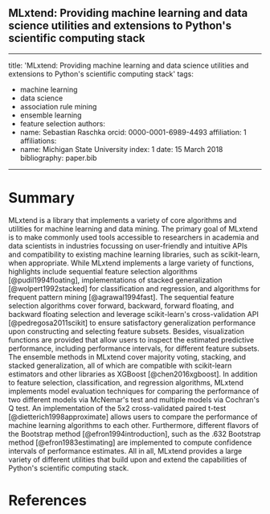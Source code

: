 ## MLxtend: Providing machine learning and data science utilities and extensions to Python's scientific computing stack


---
title: 'MLxtend: Providing machine learning and data science utilities and extensions to Python's scientific computing stack'
tags:
- machine learning
- data science
- association rule mining
- ensemble learning
- feature selection
authors:
- name: Sebastian Raschka
  orcid: 0000-0001-6989-4493
  affiliation: 1
affiliations:
- name: Michigan State University
  index: 1
date: 15 March 2018
bibliography: paper.bib
---

# Summary

MLxtend is a library that implements a variety of core algorithms and utilities for machine learning and data mining. The primary goal of MLxtend is to make commonly used tools accessible to researchers in academia and data scientists in industries focussing on user-friendly and intuitive APIs and compatibility to existing machine learning libraries, such as scikit-learn, when appropriate. While MLxtend implements a large variety of functions, highlights include sequential feature selection algorithms [@pudil1994floating], implementations of stacked generalization [@wolpert1992stacked] for classification and regression, and algorithms for frequent pattern mining [@agrawal1994fast]. The sequential feature selection algorithms cover forward, backward, forward floating, and backward floating selection and leverage scikit-learn's cross-validation API [@pedregosa2011scikit] to ensure satisfactory generalization performance upon constructing and selecting feature subsets. Besides, visualization functions are provided that allow users to inspect the estimated predictive performance, including performance intervals, for different feature subsets. The ensemble methods in MLxtend cover majority voting, stacking, and stacked generalization, all of which are compatible with scikit-learn estimators and other libraries as XGBoost [@chen2016xgboost]. In addition to feature selection, classification, and regression algorithms, MLxtend implements model evaluation techniques for comparing the performance of two different models via McNemar's test and multiple models via Cochran's Q test. An implementation of the 5x2 cross-validated paired t-test [@dietterich1998approximate] allows users to compare the performance of machine learning algorithms to each other. Furthermore, different flavors of the Bootstrap method [@efron1994introduction], such as the .632 Bootstrap method [@efron1983estimating] are implemented to compute confidence intervals of performance estimates. All in all, MLxtend provides a large variety of different utilities that build upon and extend the capabilities of Python's scientific computing stack.

# References
